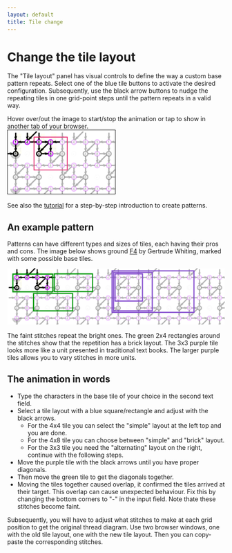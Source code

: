 ```yaml
---
layout: default
title: Tile change
---
```

Change the tile layout
======================

The "Tile layout" panel has visual controls to 
define the way a custom base pattern repeats.
Select one of the blue tile buttons to activate the desired configuration.
Subsequently, use the black arrow buttons to nudge the repeating tiles in one grid-point steps 
until the pattern repeats in a valid way.

Hover over/out the image to start/stop the animation or tap to show in another tab of your browser.  
<a href="images/brick-to-overlap-animation.gif" target="_blank"><img src="images/brick-to-overlap-start.png" onmouseenter="this.src='images/brick-to-overlap-animation.gif';" onmouseout="this.src = 'images/brick-to-overlap-start.png';" style="border: 1px solid"></a>

See also the [tutorial](Advanced) for a step-by-step introduction to create patterns.

An example pattern
------------------

Patterns can have different types and sizes of tiles, each having their pros and cons.
The image below shows ground [F4](https://d-bl.github.io/GroundForge/tiles?whiting=F4_P180&patchWidth=9&patchHeight=9&d1=ctc&c1=ctc&b1=ctc&a1=ctc&d2=ctc&c2=ctcllctc&a2=ctcrrctc&tile=1483,8-48&footsideStitch=ctctt&tileStitch=ctc&headsideStitch=ctctt&shiftColsSW=-2&shiftRowsSW=2&shiftColsSE=2&shiftRowsSE=2)
by Gertrude Whiting, marked with some possible base tiles. 

![](images/brick-to-overlap-prepare.png)

The faint stitches repeat the bright ones. The green 2x4 rectangles around the stitches show that the repetition has a brick layout.
The 3x3 purple tile looks more like a unit presented in traditional text books.
The larger purple tiles allows you to vary stitches in more units. 

The animation in words
----------------------

* Type the characters in the base tile of your choice in the second text field.
* Select a tile layout with a blue square/rectangle and adjust with the black arrows.
  * For the 4x4 tile you can select the "simple" layout at the left top and you are done.
  * For the 4x8 tile you can choose between "simple" and "brick" layout.
  * For the 3x3 tile you need the "alternating" layout on the right, continue with the following steps.
* Move the purple tile with the black arrows until you have proper diagonals.
* Then move the green tile to get the diagonals together.
* Moving the tiles together caused overlap, it confirmed the tiles arrived at their target.
  This overlap can cause unexpected behaviour. 
  Fix this by changing the bottom corners to "-" in the input field.
  Note thate these stitches become faint.

Subsequently, you will have to adjust what stitches to make at each grid position to get the original thread diagram.
Use two browser windows, one with the old tile layout, one with the new tile layout.
Then you can copy-paste the corresponding stitches.

